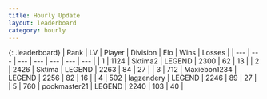 ```yaml
---
title: Hourly Update
layout: leaderboard
category: hourly
---
```


{: .leaderboard}
| Rank | LV | Player | Division | Elo | Wins | Losses |
| --- | --- | --- | --- | --- | --- | --- |
| <span data-change="0">1</span> | 1124 | <span title="ID: 402846">Sktima2</span> | LEGEND | <span data-change="0">2300</span> | <span data-change="0">62</span> | <span data-change="0">13</span> |
| <span data-change="0">2</span> | 2426 | <span title="ID: 353063">Sktima</span> | LEGEND | <span data-change="0">2263</span> | <span data-change="0">84</span> | <span data-change="0">27</span> |
| <span data-change="0">3</span> | 712 | <span title="ID: 410122">Maxiebon1234</span> | LEGEND | <span data-change="2">2256</span> | <span data-change="5">82</span> | <span data-change="1">16</span> |
| <span data-change="0">4</span> | 502 | <span title="ID: 628282">lagzendery</span> | LEGEND | <span data-change="0">2246</span> | <span data-change="0">89</span> | <span data-change="0">27</span> |
| <span data-change="0">5</span> | 760 | <span title="ID: 652474">pookmaster21</span> | LEGEND | <span data-change="0">2240</span> | <span data-change="0">103</span> | <span data-change="0">40</span> |